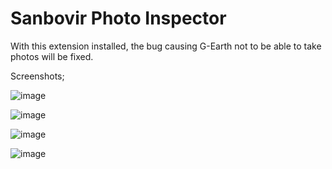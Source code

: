 # Sanbovir Photo Inspector

With this extension installed, the bug causing G-Earth not to be able to take photos will be fixed.


Screenshots;

![image](https://user-images.githubusercontent.com/36828922/138374229-9ae4f760-d17e-4c45-807b-066cdc422eed.png)

![image](https://user-images.githubusercontent.com/36828922/138374278-65f64b64-f4ac-4b8a-8b64-780b1a9a319f.png)

![image](https://user-images.githubusercontent.com/36828922/138374331-4511354c-33fd-47ff-9e94-1cec738ca1d1.png)

![image](https://user-images.githubusercontent.com/36828922/138374578-4a9cb748-3f9c-4d64-b9fc-cb17b7361e46.png)
